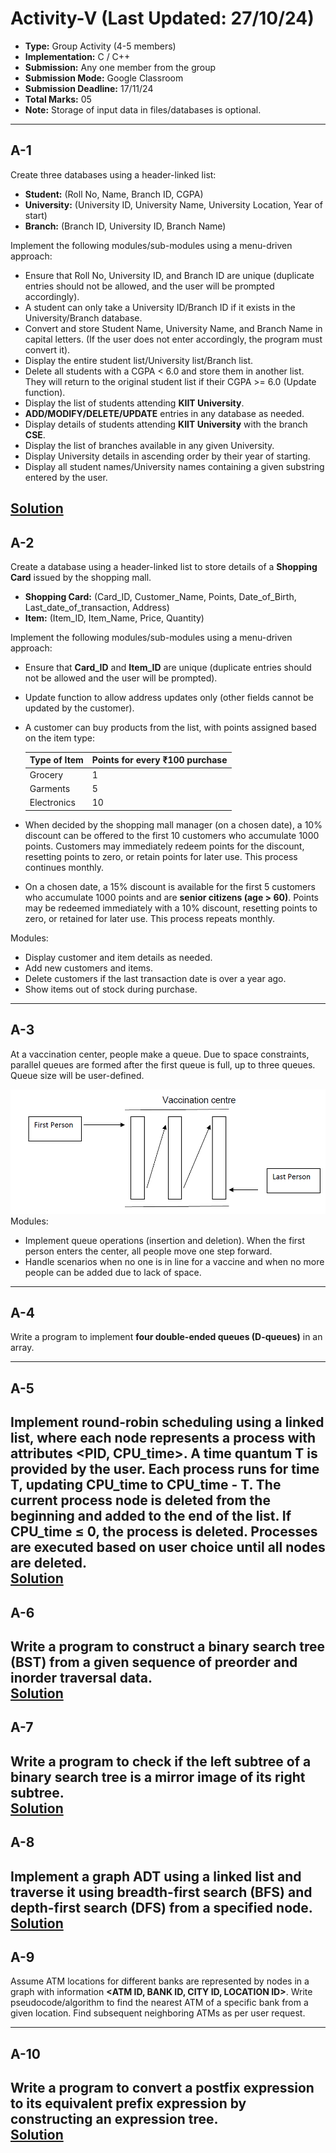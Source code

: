 # Activity-V (Last Updated: 27/10/24)

- **Type:** Group Activity (4-5 members)
- **Implementation:** C / C++
- **Submission:** Any one member from the group
- **Submission Mode:** Google Classroom
- **Submission Deadline:** 17/11/24
- **Total Marks:** 05
- **Note:** Storage of input data in files/databases is optional.

---

## A-1

Create three databases using a header-linked list:

- **Student:** (Roll No, Name, Branch ID, CGPA)
- **University:** (University ID, University Name, University Location, Year of start)
- **Branch:** (Branch ID, University ID, Branch Name)

Implement the following modules/sub-modules using a menu-driven approach:

- Ensure that Roll No, University ID, and Branch ID are unique (duplicate entries should not be allowed, and the user will be prompted accordingly).
- A student can only take a University ID/Branch ID if it exists in the University/Branch database.
- Convert and store Student Name, University Name, and Branch Name in capital letters. (If the user does not enter accordingly, the program must convert it).
- Display the entire student list/University list/Branch list.
- Delete all students with a CGPA < 6.0 and store them in another list. They will return to the original student list if their CGPA >= 6.0 (Update function).
- Display the list of students attending **KIIT University**.
- **ADD/MODIFY/DELETE/UPDATE** entries in any database as needed.
- Display details of students attending **KIIT University** with the branch **CSE**.
- Display the list of branches available in any given University.
- Display University details in ascending order by their year of starting.
- Display all student names/University names containing a given substring entered by the user.

[Solution](./1.c)  
---

## A-2

Create a database using a header-linked list to store details of a **Shopping Card** issued by the shopping mall.

- **Shopping Card:** (Card_ID, Customer_Name, Points, Date_of_Birth, Last_date_of_transaction, Address)
- **Item:** (Item_ID, Item_Name, Price, Quantity)

Implement the following modules/sub-modules using a menu-driven approach:

- Ensure that **Card_ID** and **Item_ID** are unique (duplicate entries should not be allowed and the user will be prompted).
- Update function to allow address updates only (other fields cannot be updated by the customer).
- A customer can buy products from the list, with points assigned based on the item type:
  
  | Type of Item | Points for every ₹100 purchase |
  |--------------|--------------------------------|
  | Grocery      | 1                              |
  | Garments     | 5                              |
  | Electronics  | 10                             |

- When decided by the shopping mall manager (on a chosen date), a 10% discount can be offered to the first 10 customers who accumulate 1000 points. Customers may immediately redeem points for the discount, resetting points to zero, or retain points for later use. This process continues monthly.
- On a chosen date, a 15% discount is available for the first 5 customers who accumulate 1000 points and are **senior citizens (age > 60)**. Points may be redeemed immediately with a 10% discount, resetting points to zero, or retained for later use. This process repeats monthly.

Modules:

- Display customer and item details as needed.
- Add new customers and items.
- Delete customers if the last transaction date is over a year ago.
- Show items out of stock during purchase.

---

## A-3

At a vaccination center, people make a queue. Due to space constraints, parallel queues are formed after the first queue is full, up to three queues. Queue size will be user-defined.

<img src ="./img/img-3.png">
Modules:

- Implement queue operations (insertion and deletion). When the first person enters the center, all people move one step forward.
- Handle scenarios when no one is in line for a vaccine and when no more people can be added due to lack of space.

---

## A-4

Write a program to implement **four double-ended queues (D-queues)** in an array.

---

## A-5

Implement round-robin scheduling using a linked list, where each node represents a process with attributes **<PID, CPU_time>**. A time quantum **T** is provided by the user. Each process runs for time **T**, updating **CPU_time** to **CPU_time - T**. The current process node is deleted from the beginning and added to the end of the list. If **CPU_time** ≤ 0, the process is deleted. Processes are executed based on user choice until all nodes are deleted.
<br>
[Solution](./5.c)
---

## A-6

Write a program to construct a binary search tree (BST) from a given sequence of **preorder** and **inorder** traversal data.
<br>
[Solution](./6.c)
---

## A-7

Write a program to check if the left subtree of a binary search tree is a mirror image of its right subtree.
<br>
[Solution](./7.c)
---

## A-8

Implement a graph ADT using a linked list and traverse it using **breadth-first search (BFS)** and **depth-first search (DFS)** from a specified node.
<br>
[Solution](./8.c)
---

## A-9

Assume ATM locations for different banks are represented by nodes in a graph with information **<ATM ID, BANK ID, CITY ID, LOCATION ID>**. Write pseudocode/algorithm to find the nearest ATM of a specific bank from a given location. Find subsequent neighboring ATMs as per user request.

---

## A-10

Write a program to convert a postfix expression to its equivalent prefix expression by constructing an expression tree.
<br>
[Solution](10.c)
---